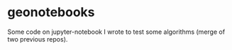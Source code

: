# geonotebooks
Some code on jupyter-notebook I wrote to test some algorithms (merge of two previous repos).
